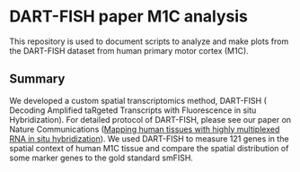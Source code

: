 # DART-FISH paper M1C analysis
This repository is used to document scripts to analyze and make plots from the DART-FISH dataset from human primary motor cortex (M1C). 

## Summary
We developed a custom spatial transcriptomics method, DART-FISH ( Decoding Amplified taRgeted Transcripts with Fluorescence in situ Hybridization). For detailed protocol of DART-FISH, please see our paper on Nature Communications ([Mapping human tissues with highly multiplexed RNA in situ hybridization](https://www.nature.com/articles/s41467-024-46437-y)). We used DART-FISH to measure 121 genes in the spatial context of human M1C tissue and compare the spatial distribution of some marker genes to the gold standard smFISH. 
